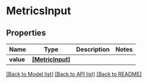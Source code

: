 # MetricsInput


## Properties
Name | Type | Description | Notes
------------ | ------------- | ------------- | -------------
**value** | [**[MetricInput]**](MetricInput.md) |  | 

[[Back to Model list]](../README.md#documentation-for-models) [[Back to API list]](../README.md#documentation-for-api-endpoints) [[Back to README]](../README.md)


